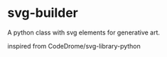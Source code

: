# svg-builder
A python class with svg elements for generative art.

inspired from CodeDrome/svg-library-python
